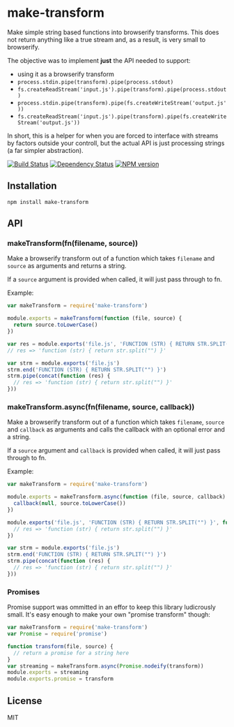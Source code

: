 # make-transform

Make simple string based functions into browserify transforms.  This does not return anything like a true stream and, as a result, is very small to browserify.

The objective was to implement **just** the API needed to support:

 - using it as a browserify transform
 - `process.stdin.pipe(transform).pipe(process.stdout)`
 - `fs.createReadStream('input.js').pipe(transform).pipe(process.stdout)`
 - `process.stdin.pipe(transform).pipe(fs.createWriteStream('output.js'))`
 - `fs.createReadStream('input.js').pipe(transform).pipe(fs.createWriteStream('output.js'))`

In short, this is a helper for when you are forced to interface with streams by factors outside your controll, but the actual API is just processing strings (a far simpler abstraction).

[![Build Status](https://img.shields.io/travis/ForbesLindesay/make-transform/master.svg)](https://travis-ci.org/ForbesLindesay/make-transform)
[![Dependency Status](https://img.shields.io/david/ForbesLindesay/make-transform.svg)](https://david-dm.org/ForbesLindesay/make-transform)
[![NPM version](https://img.shields.io/npm/v/make-transform.svg)](https://www.npmjs.com/package/make-transform)

## Installation

    npm install make-transform

## API

### makeTransform(fn(filename, source))

Make a browserify transform out of a function which takes `filename` and `source` as arguments and returns a string.

If a `source` argument is provided when called, it will just pass through to fn.

Example:

```javascript
var makeTransform = require('make-transform')

module.exports = makeTransform(function (file, source) {
  return source.toLowerCase()
})

var res = module.exports('file.js', 'FUNCTION (STR) { RETURN STR.SPLIT("") }')
// res => 'function (str) { return str.split("") }'

var strm = module.exports('file.js')
strm.end('FUNCTION (STR) { RETURN STR.SPLIT("") }')
strm.pipe(concat(function (res) {
  // res => 'function (str) { return str.split("") }'
}))
```

### makeTransform.async(fn(filename, source, callback))

Make a browserify transform out of a function which takes `filename`, `source` and `callback` as arguments and calls the callback with an optional error and a string.

If a `source` argument and `callback` is provided when called, it will just pass through to fn.

Example:

```javascript
var makeTransform = require('make-transform')

module.exports = makeTransform.async(function (file, source, callback) {
  callback(null, source.toLowerCase())
})

module.exports('file.js', 'FUNCTION (STR) { RETURN STR.SPLIT("") }', function (err, res) {
  // res => 'function (str) { return str.split("") }'
})

var strm = module.exports('file.js')
strm.end('FUNCTION (STR) { RETURN STR.SPLIT("") }')
strm.pipe(concat(function (res) {
  // res => 'function (str) { return str.split("") }'
}))
```

### Promises

Promise support was ommitted in an effor to keep this library ludicrously small.  It's easy enough to make your own "promise transform" though:

```js
var makeTransform = require('make-transform')
var Promise = require('promise')

function transform(file, source) {
  // return a promise for a string here
}
var streaming = makeTransform.async(Promise.nodeify(transform))
module.exports = streaming
module.exports.promise = transform
```

## License

  MIT